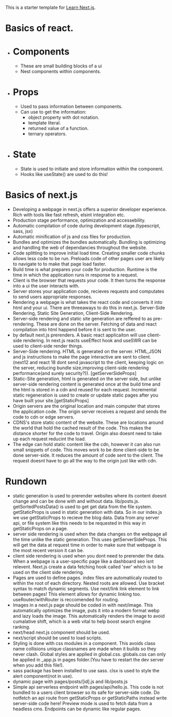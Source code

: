 This is a starter template for [Learn Next.js](https://nextjs.org/learn).

# Basics of react.
- # Components
    - These are small building blocks of a ui
    - Nest components within components.
- # Props
    - Used to pass information between components.
    - Can use to get the information:
        - object property with dot notation.
        - template literal.
        - returned value of a function.
        - ternary operators.

- # State
    - State is used to initiate and store information within the component.
    - Hooks like useState() are used to do this!

# Basics of next.js
- Developing a webpage in next.js offers a superior developer experience. Rich with tools like fast refresh, elsint integration etc.
- Production stage performance, optimization and accessebility.
- Automatic compilation of code during development stage.(typescript, sass, jsx)
- Automatic minification of js and css files for production.
- Bundles and optimizes the bundles automatically. Bundling is optimizing and handling the web of dependancies throughout the website.
- Code splitting to improve initial load time. Creating smaller code chunks allows less code to be run. Preloads code of other pages user are likely to navigate to to make that page load faster.
- Build time is what prepares your code for production. Runtime is the time in which the application runs in response to a request.
- Client is the browser that requests your code. It then turns the response into a ui the user interacts with.
- Server stores your application code, recieves requests and computates to send users appropriate responses.
- Rendering a webpage is what takes the react code and converts it into html and your ui. There are threeaways to do this in next.js. Server-Side Rendering, Static Site Generation, Client-Side Rendering.
- Server-side rendering and static site generation are reffered to as pre-rendering. These are done on the server. Fetching of data and react compilation into html happend before it is sent to the user.
- by default next.js prerenders. A basic react applicaiton will use client-side rendering. In next.js reacts useEffect hook and useSWR can be used to client-side render things.
- Server-Side rendering. HTML is generated on the server. HTML,JSON and js instructions to make the page interactive are sent to client. (next12 and react 18 dont send javascript to the client, keeping logic on the server, reducing bundle size,improving client-side rendering performance(and surely security?)). [getServerSideProps]
- Static-Site generation, html is generated on the server side, but unlike server-side rendering content is generated once at the build time and the html is stored in a cdn and reused for each request. Incremental static regeneration is used to create or update static pages after you have built your site.[getStaticProps]
- Origin servers are the original location and main computer that stores the application code. The origin server receives a request and sends the code to cdn or edge servers.
- CDNS's store static content of the website. These are locations around the world that hold the cached result of the code. This makes the distance shorter for the code to travel. Origin also doesnt need to take up each request reducint the load.
- The edge can hold static content like the cdn, however it can also run small snippets of code. This moves work to be done client-side to be done server-side. It reduces the amount of code sent to the client. The request doesnt have to go all the way to the origin just like with cdn.

# Rundown

- static generation is used to prerender websites where its content doesnt change and can be done with and without data. lib/posts.js. getSortedPostsData() is used to get get data from the file system. getStaticProps is used in static generation with data. So in our index.js we use getStaticProps to recieve the blog data. Data from any server api, or file system like this needs to be requested in this way in getStaticProps on a page.
- server side rendering is used when the data changes on the webpage all the time unlike the static generation. This uses getServerSideProps. This will get the data at request time in order to make sure that webpage is the most recent version it can be.
- client side rendering is used when you dont need to prerender the data. When a webpage is a user-specific page like a dashboard seo isnt relevent. Next.js create a data fetching hook called 'swr' which is to be used on the client side rendering.
- Pages are used to define pages. index files are automatiicaly routed to within the root of each directory. Nested roots are allowed. Use bracket syntax to match dynamic segments. Use next/link link element to link between pages! This element allows for dynamic linking too. useRouter/withRouter is reccomended for routing.
- Images in a next.js page should be coded in with next/image. This automatically optimizes the image, puts it into a modern format webp and lazy loads the image. This automatically renders the image to avoid cumalative shift, which is a web vital to help boost search engine ranking.
- next/head next.js component should be used.
- next/script should be used to load scripts.
- Styling is done with css modules in a component. This avoids class name collisions unique classnames are made when it builds so they never clash. Global styles are applied in global.css. globals.css can only be applied in _app.js in pages folder.(You have to restart the dev server when you add this file!).
- sass package has been installed to use sass. clsx is used to style the alert component(not in use).
- dynamic page with pages/posts/[id].js and lib/posts.js
- Simple api serverless endpoint with pages/api/hello.js. This code is not bundled to a users client browser so its safe for server-side code. Do notfetch an api route from getStaticProps or getStaticPaths instead write server-side code here! Preview mode is used to fetch data from a headless cms. Endpoints can be dynamic like regular pages.

